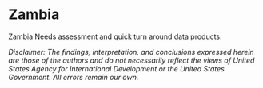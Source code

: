 # Zambia
Zambia Needs assessment and quick turn around data products.



_Disclaimer: The findings, interpretation, and conclusions expressed herein are those of the authors and do not necessarily reflect the views of United States Agency for International Development or the United States Government. All errors remain our own._ 
